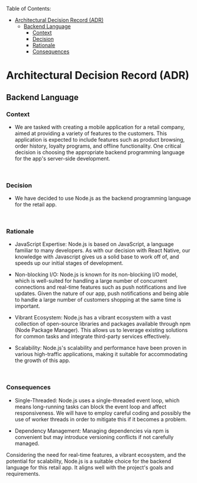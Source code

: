 Table of Contents:
* [Architectural Decision Record (ADR)](#architectural-decision-record-adr)
  * [Backend Language](#backend-language)
    * [Context](#context)
    * [Decision](#decision)
    * [Rationale](#rationale)
    * [Consequences](#consequences)

# Architectural Decision Record (ADR)
## Backend Language

### Context

- We are tasked with creating a mobile application for a retail company, aimed at providing a variety of features to the customers. This application is expected to include features such as product browsing, order history, loyalty programs, and offline functionality. One critical decision is choosing the appropriate backend programming language for the app's server-side development.

<br/>

### Decision

- We have decided to use Node.js as the backend programming language for the retail app.

<br/>

### Rationale

- JavaScript Expertise: Node.js is based on JavaScript, a language familiar to many developers. As with our decision with React Native, our knowledge with Javascript gives us a solid base to work off of, and speeds up our initial stages of development.

- Non-blocking I/O: Node.js is known for its non-blocking I/O model, which is well-suited for handling a large number of concurrent connections and real-time features such as push notifications and live updates. Given the nature of our app, push notifications and being able to handle a large number of customers shopping at the same time is important.

- Vibrant Ecosystem: Node.js has a vibrant ecosystem with a vast collection of open-source libraries and packages available through npm (Node Package Manager). This allows us to leverage existing solutions for common tasks and integrate third-party services effectively.

- Scalability: Node.js's scalability and performance have been proven in various high-traffic applications, making it suitable for accommodating the growth of this app.

<br/>

### Consequences

- Single-Threaded: Node.js uses a single-threaded event loop, which means long-running tasks can block the event loop and affect responsiveness. We will have to employ careful coding and possibly the use of worker threads in order to mitigate this if it becomes a problem.

- Dependency Management: Managing dependencies via npm is convenient but may introduce versioning conflicts if not carefully managed.

Considering the need for real-time features, a vibrant ecosystem, and the potential for scalability, Node.js is a suitable choice for the backend language for this retail app. It aligns well with the project's goals and requirements.

